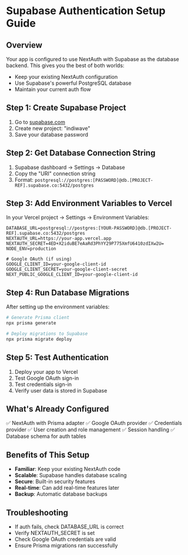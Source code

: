 # Supabase Authentication Setup Guide

## Overview
Your app is configured to use NextAuth with Supabase as the database backend. This gives you the best of both worlds:
- Keep your existing NextAuth configuration
- Use Supabase's powerful PostgreSQL database
- Maintain your current auth flow

## Step 1: Create Supabase Project
1. Go to [supabase.com](https://supabase.com)
2. Create new project: "indiwave"
3. Save your database password

## Step 2: Get Database Connection String
1. Supabase dashboard → Settings → Database
2. Copy the "URI" connection string
3. Format: `postgresql://postgres:[PASSWORD]@db.[PROJECT-REF].supabase.co:5432/postgres`

## Step 3: Add Environment Variables to Vercel
In your Vercel project → Settings → Environment Variables:

```
DATABASE_URL=postgresql://postgres:[YOUR-PASSWORD]@db.[PROJECT-REF].supabase.co:5432/postgres
NEXTAUTH_URL=https://your-app.vercel.app
NEXTAUTH_SECRET=4ED+X2iduBE7eAaRd3PhYY29P775XmfU6410zdIXw2U=
NODE_ENV=production

# Google OAuth (if using)
GOOGLE_CLIENT_ID=your-google-client-id
GOOGLE_CLIENT_SECRET=your-google-client-secret
NEXT_PUBLIC_GOOGLE_CLIENT_ID=your-google-client-id
```

## Step 4: Run Database Migrations
After setting up the environment variables:

```bash
# Generate Prisma client
npx prisma generate

# Deploy migrations to Supabase
npx prisma migrate deploy
```

## Step 5: Test Authentication
1. Deploy your app to Vercel
2. Test Google OAuth sign-in
3. Test credentials sign-in
4. Verify user data is stored in Supabase

## What's Already Configured
✅ NextAuth with Prisma adapter
✅ Google OAuth provider
✅ Credentials provider
✅ User creation and role management
✅ Session handling
✅ Database schema for auth tables

## Benefits of This Setup
- **Familiar**: Keep your existing NextAuth code
- **Scalable**: Supabase handles database scaling
- **Secure**: Built-in security features
- **Real-time**: Can add real-time features later
- **Backup**: Automatic database backups

## Troubleshooting
- If auth fails, check DATABASE_URL is correct
- Verify NEXTAUTH_SECRET is set
- Check Google OAuth credentials are valid
- Ensure Prisma migrations ran successfully
